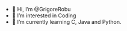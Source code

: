 - 👋 Hi, I’m @GrigoreRobu
- 👀 I’m interested in Coding
- 🌱 I’m currently learning C, Java and Python.

<!---
GrigoreRobu/GrigoreRobu is a ✨ special ✨ repository because its `README.md` (this file) appears on your GitHub profile.
You can click the Preview link to take a look at your changes.
--->
